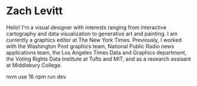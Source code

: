 # Zach Levitt
Hello! I'm a visual designer with interests ranging from interactive cartography and data visualization to generative art and painting. I am currently a graphics editor at The New York Times. Previously, I worked with the Washington Post graphics team, National Public Radio news applications team, the Los Angeles Times Data and Graphics department, the Voting Rights Data Institute at Tufts and MIT, and as a research assisant at Middlebury College.

nvm use 16
npm run dev

